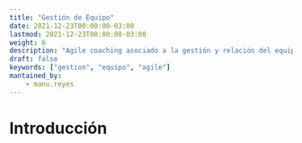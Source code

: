 ```yaml
---
title: "Gestión de Equipo"
date: 2021-12-23T00:00:00-03:00
lastmod: 2021-12-23T00:00:00-03:00
weight: 6
description: "Agile coaching asociado a la gestión y relación del equipo"
draft: false
keywords: ["gestion", "equipo", "agile"]
mantained_by:
    - manu.reyes
---
```


# Introducción
